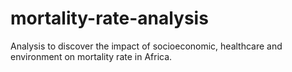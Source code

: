 # mortality-rate-analysis
Analysis to discover the impact of socioeconomic, healthcare and environment on mortality rate in Africa.
